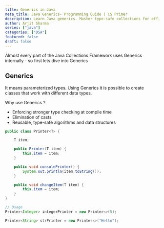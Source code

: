 ```yaml
---
title: Generics in Java
meta_title: Java Generics- Programming Guide | CS Primer
description: Learn Java generics. Master type-safe collections for efficient and flexible programming in CS.
author: Arjit Sharma
series: ["java"]
categories: ["DSA"]
featured: false
draft: false
---
```


Almost every part of the Java Collections Framework uses Generics internally - so first lets dive into Generics

## Generics

It means parameterized types. Using Generics it is possible to create classes that work with different data types.

Why use Generics ?

- Enforcing stronger type checking at compile time
- Elimination of casts
- Reusable, type-safe algorithms and data structures

```java
public class Printer<T> {

    T item;

    public Printer(T item) {
        this.item = item;
    }

    public void consolePrinter() {
        System.out.println(item.toString());
    }

    public void changeItem(T item) {
        this.item = item;
    }
}

// Usage
Printer<Integer> integerPrinter = new Printer<>(5);

Printer<String> strPrinter = new Printer<>("Hello");
```